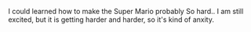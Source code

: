 I could learned how to make the Super Mario probably
So hard.. I am still excited, but it is getting harder and harder, so it's kind of anxity.